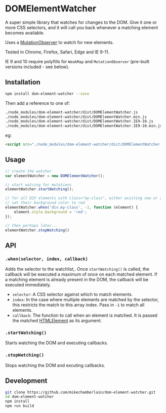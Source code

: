 # DOMElementWatcher

A super simple library that watches for changes to the DOM. Give it one or more CSS selectors, and it will call you back whenever a matching element becomes available.

Uses a [MutationObserver](https://developer.mozilla.org/en/docs/Web/API/MutationObserver) to watch for new elements. 

Tested in Chrome, Firefox, Safari, Edge and IE 9-11.

IE 9 and 10 require polyfills for `WeakMap` and `MutationObserver` (pre-built versions included - see below).

## Installation

```bash
npm install dom-element-watcher --save
```

Then add a reference to one of:

```bash
./node_modules/dom-element-watcher/dist/DOMElementWatcher.js             # native (~4KB)
./node_modules/dom-element-watcher/dist/DOMElementWatcher.min.js         # native, minified (<1KB)
./node_modules/dom-element-watcher/dist/DOMElementWatcher.IE9-10.js      # polyfilled for old IE (~24KB)
./node_modules/dom-element-watcher/dist/DOMElementWatcher.IE9-10.min.js  # polyfilled for old IE, minified (~7KB)
```

eg:

```html
<script src="./node_modules/dom-element-watcher/dist/DOMElementWatcher.min.js"></script>
```

## Usage

```javascript
// create the watcher
var elementWatcher = new DOMElementWatcher();

// start watcing for mutations
elementWatcher.startWatching();

// for all DIV elements with class="my-class", either existing now or added to the DOM in the future, 
// set their background color to red
elementWatcher.when('div.my-class', -1, function (element) {
    element.style.background = 'red';
});

// then perhaps later...
elementWatcher.stopWatching()

```

## API

### `.when(selector, index, callback)`

Adds the selector to the watchlist,. Once `startWatching()` is called, the callback will be executed a maximum of once on each matched
element.  If a matching element is already present in the DOM, the callback will be executed immediately.

- `selector`: A CSS selector against which to match elements.
- `index`: In the case where multiple elements are matched by the selector, this restricts the match to this array index. Pass in `-1` to match all elements.
- `callback`: The function to call when an element is matched. It is passed the matched 
[HTMLElement](https://developer.mozilla.org/en/docs/Web/API/HTMLElement) as its argument.

### `.startWatching()`

Starts watching the DOM and executing callbacks.

### `.stopWatching()`

Stops watching the DOM and excuting callbacks.

## Development

```bash
git clone https://github.com/mikechamberlain/dom-element-watcher.git
cd dom-element-watcher
npm install
npm run build
```
